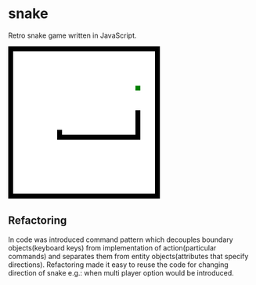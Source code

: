 # snake
Retro snake game written in JavaScript.

![Screenshot of Snake](snake/screenshot.png)

## Refactoring
In code was introduced command pattern which decouples boundary objects(keyboard keys) from implementation of action(particular commands) and separates them from entity objects(attributes that specify directions).
Refactoring made it easy to reuse the code for changing direction of snake e.g.: when multi player option would be introduced.

